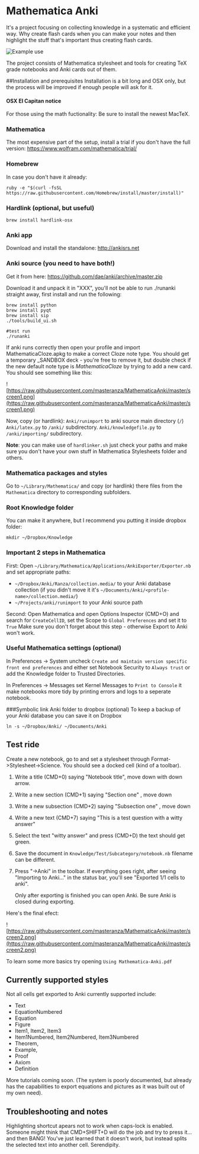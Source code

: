 # Mathematica Anki

It's a project focusing on collecting knowledge in a systematic and efficient way.
Why create flash cards when you can make your notes and then highlight the stuff that's important thus creating flash cards.

![Example use](https://raw.githubusercontent.com/masteranza/MathematicaAnki/master/screen0.png)

The project consists of Mathematica stylesheet and tools for creating TeX grade notebooks and Anki cards out of them. 

##Installation and prerequisites 
Installation is a bit long and OSX only, but the process will be improved if enough people will ask for it.  

#### OSX El Capitan notice

For those using the math fuctionality: Be sure to install the newest MacTeX. 

### Mathematica
The most expensive part of the setup, install a trial if you don't have the full version: https://www.wolfram.com/mathematica/trial/

### Homebrew 
In case you don't have it already:

    ruby -e "$(curl -fsSL https://raw.githubusercontent.com/Homebrew/install/master/install)"

### Hardlink (optional, but useful)
    brew install hardlink-osx
    
### Anki app
Download and install the standalone: http://ankisrs.net

### Anki source (you need to have both!)
Get it from here: https://github.com/dae/anki/archive/master.zip

Download it and unpack it in "XXX", you'll not be able to run ./runanki straight away, first install and run the following:

    brew install python
    brew install pyqt
    brew install sip
    ./tools/build_ui.sh
   
    #test run
    ./runanki

If anki runs correctly then open your profile and import MathematicaCloze.apkg to make a correct Cloze note type. You should get a temporary _SANDBOX deck - you're free to remove it, but double check if the new default note type is *MathematicaCloze* by trying to add a new card. You should see something like this: 

![https://raw.githubusercontent.com/masteranza/MathematicaAnki/master/screen1.png](https://raw.githubusercontent.com/masteranza/MathematicaAnki/master/screen1.png)

Now, copy (or hardlink):
 `Anki/runimport` to anki source main directory (`/`) 
 `Anki/latex.py` to `/anki/` subdirectory.
 `Anki/knowledgefile.py` to `/anki/importing/` subdirectory.

**Note**: you can make use of `hardlinker.sh` just check your paths and make sure you don't have your own stuff in Mathematica Stylesheets folder and others.

### Mathematica packages and styles
Go to `~/Library/Mathematica/` and copy (or hardlink) there files from the `Mathematica` directory to corresponding subfolders.

### Root Knowledge folder
You can make it anywhere, but I recommend you putting it inside dropbox folder:

`mkdir ~/Dropbox/Knowledge`
### Important 2 steps in Mathematica

First: Open `~/Library/Mathematica/Applications/AnkiExporter/Exporter.nb` and set appropriate paths:

 - `~/Dropbox/Anki/Ranza/collection.media/` to your Anki database collection (if you didn't move it it's  `~/Documents/Anki/<profile-name>/collection.media/`)
 - `~/Projects/anki/runimport` to your Anki source path

Second: Open Mathematica and open Options Inspector (CMD+O) and search for `CreateCellID`, set the Scope to `Global Preferences` and set it to `True`
Make sure you don't forget about this step - otherwise Export to Anki won't work.

### Useful Mathematica settings (optional)
In Preferences -> System uncheck `Create and maintain version specific front end preferences`
and either set Notebook Security to `Always trust` or add the Knowledge folder to Trusted Directories.

In Preferences -> Messages set Kernel Messages to `Print to Console` it make notebooks more tidy by printing errors and logs to a seperate notebook.

###Symbolic link Anki folder to dropbox (optional)
To keep a backup of your Anki database you can save it on Dropbox

    ln -s ~/Dropbox/Anki/ ~/Documents/Anki



## Test ride

Create a new notebook, go to and set a stylesheet through Format->Stylesheet->Science. You should see a docked cell (kind of a toolbar).

 1. Write a title (CMD+0) saying "Notebook title", move down with down
    arrow.
 2. Write a new section (CMD+1) saying "Section one" , move down
 3. Write a new subsection (CMD+2) saying "Subsection one" , move down
 4. Write a new text (CMD+7) saying "This is a test question with a witty answer"
 5. Select the text "witty answer" and press (CMD+D) the text should get green.
 6. Save the document in `Knowledge/Test/Subcategory/notebook.nb` filename can be different.
 7. Press "->Anki" in the toolbar. If everything goes right, after seeing "Importing to Anki..." in the status bar, you'll see  "Exported 1/1 cells to anki". 

    Only after exporting is finished you can open Anki. Be sure Anki is closed during exporting.

Here's the final efect:

![https://raw.githubusercontent.com/masteranza/MathematicaAnki/master/screen2.png](https://raw.githubusercontent.com/masteranza/MathematicaAnki/master/screen2.png)

To learn some more basics try opening `Using Mathematica-Anki.pdf`

## Currently supported styles

Not all cells get exported to Anki currently supported include:

* Text
* EquationNumbered
* Equation
* Figure
* Item1, Item2, Item3
* Item1Numbered, Item2Numbered, Item3Numbered
* Theorem,
* Example,
* Proof
* Axiom
* Definition

More tutorials coming soon.  (The system is poorly documented, but already has the capabilities to export equations and pictures as it was built out of my own need).

## Troubleshooting and notes

Highlighting shortcut apears not to work when caps-lock is enabled.
Someone might think that CMD+SHIFT+D will do the job and try to press it... and then BANG! You've just learned that it doesn't work, but instead splits the selected text into another cell. Serendipity.
